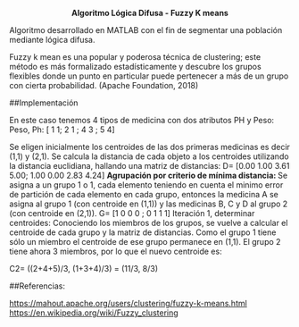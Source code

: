 

<p align="center"><b>  Algoritmo Lógica Difusa - Fuzzy K means </b></p>

Algoritmo desarrollado en MATLAB con el fin de segmentar una población mediante lógica difusa.

Fuzzy k mean es una popular y poderosa técnica de clustering; este método es  más formalizado estadísticamente y descubre los grupos flexibles donde un punto en particular puede pertenecer a más de un grupo con cierta probabilidad.  (Apache Foundation, 2018)


##Implementación

En este caso tenemos 4 tipos de medicina con dos atributos PH y Peso:
 Peso, Ph:
[  1 1;   2 1 ;  4 3  ;  5 4]

Se eligen inicialmente los centroides de las dos primeras medicinas es decir (1,1) y (2,1).
Se calcula la distancia de cada objeto a los centroides utilizando la distancia euclidiana, hallando una matriz de distancias:
D= [0.00  1.00  3.61 5.00;  1.00 0.00 2.83 4.24]
<b>Agrupación por criterio de mínima distancia: </b>
Se asigna a un grupo 1 o 1, cada elemento teniendo en cuenta el minimo error de partición de cada elemento en cada grupo, entonces la medicina A se asigna al grupo 1 (con centroide en (1,1)) y las medicinas B, C y D al grupo 2 (con centroide en (2,1)).
G= [1 0 0 0 ; 0 1 1 1]
Iteración 1, determinar centroides: Conociendo los miembros de los grupos, se vuelve a calcular el centroide de cada grupo y la matriz de distancias. Como el grupo 1 tiene sólo un miembro el centroide de ese grupo permanece en (1,1). El grupo 2 tiene ahora 3 miembros, por lo que el nuevo centroide es:

C2= ((2+4+5)/3,  (1+3+4)/3) = (11/3,  8/3) 



##Referencias:

https://mahout.apache.org/users/clustering/fuzzy-k-means.html 
<br>
https://en.wikipedia.org/wiki/Fuzzy_clustering


